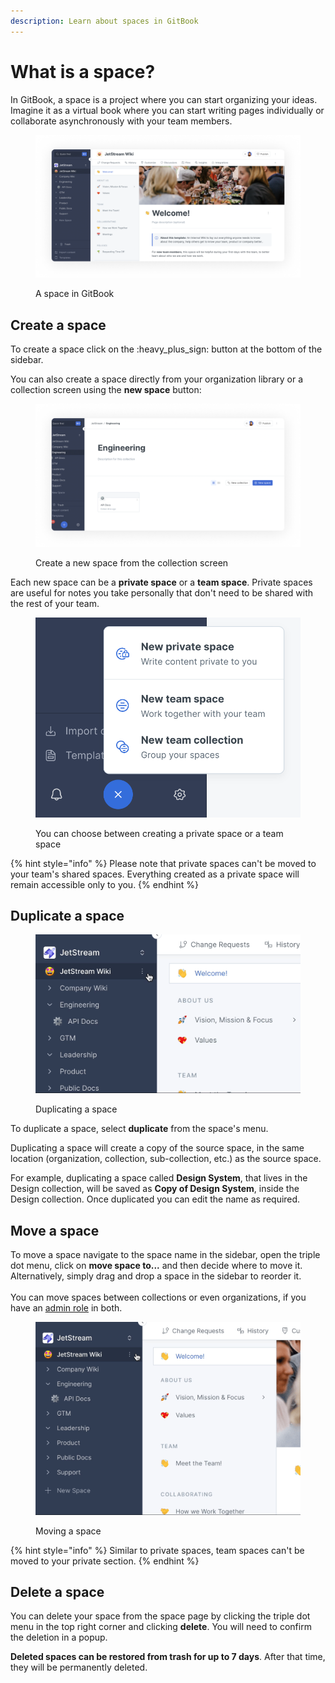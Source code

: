 ```yaml
---
description: Learn about spaces in GitBook
---
```


# What is a space?

In GitBook, a space is a project where you can start organizing your ideas. Imagine it as a virtual book where you can start writing pages individually or collaborate asynchronously with your team members.

<figure><img src="../../.gitbook/assets/Space (1).png" alt=""><figcaption><p>A space in GitBook</p></figcaption></figure>

## Create a space

To create a space click on the :heavy\_plus\_sign: button at the bottom of the sidebar.

You can also create a space directly from your organization library or a collection screen using the **new space** button:

<figure><img src="../../.gitbook/assets/Create a space.png" alt=""><figcaption><p>Create a new space from the collection screen</p></figcaption></figure>

Each new space can be a **private space** or a **team space**. Private spaces are useful for notes you take personally that don't need to be shared with the rest of your team.

<figure><img src="../../.gitbook/assets/create-new-space.png" alt=""><figcaption><p>You can choose between creating a private space or a team space</p></figcaption></figure>

{% hint style="info" %}
Please note that private spaces can't be moved to your team's shared spaces. Everything created as a private space will remain accessible only to you.
{% endhint %}

## Duplicate a space

<figure><img src="../../.gitbook/assets/Duplicate space.gif" alt=""><figcaption><p>Duplicating a space</p></figcaption></figure>

To duplicate a space, select **duplicate** from the space's menu.

Duplicating a space will create a copy of the source space, in the same location (organization, collection, sub-collection, etc.) as the source space.

For example, duplicating a space called **Design System**, that lives in the Design collection, will be saved as **Copy of Design System**, inside the Design collection. Once duplicated you can edit the name as required.

## Move a space

To move a space navigate to the space name in the sidebar, open the triple dot menu, click on **move space to...** and then decide where to move it. Alternatively, simply drag and drop a space in the sidebar to reorder it.\
\
You can move spaces between collections or even organizations, if you have an [admin role](../../account-management/member-management/roles.md) in both.

<figure><img src="../../.gitbook/assets/Move space.gif" alt=""><figcaption><p>Moving a space</p></figcaption></figure>

{% hint style="info" %}
Similar to private spaces, team spaces can't be moved to your private section.
{% endhint %}

## Delete a space

You can delete your space from the space page by clicking the triple dot menu in the top right corner and clicking **delete**. You will need to confirm the deletion in a popup.

**Deleted spaces can be restored from trash for up to 7 days**. After that time, they will be permanently deleted.
